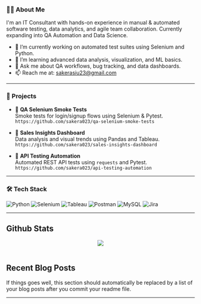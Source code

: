 
### 👩‍💻 About Me

I'm an IT Consultant with hands-on experience in manual & automated software testing, data analytics, and agile team collaboration. Currently expanding into QA Automation and Data Science.

- 🔭 I’m currently working on automated test suites using Selenium and Python.
- 🌱 I’m learning advanced data analysis, visualization, and ML basics.
- 💬 Ask me about QA workflows, bug tracking, and data dashboards.
- 📫 Reach me at: [sakerasiu23@gmail.com](mailto:sakerasiu23@gmail.com)

---

### 📘 Projects

- 🔹 **QA Selenium Smoke Tests**  
  Smoke tests for login/signup flows using Selenium & Pytest.  
  `https://github.com/sakera023/qa-selenium-smoke-tests`

- 🔹 **Sales Insights Dashboard**  
  Data analysis and visual trends using Pandas and Tableau.  
  `https://github.com/sakera023/sales-insights-dashboard`

- 🔹 **API Testing Automation**  
  Automated REST API tests using `requests` and Pytest.  
  `https://github.com/sakera023/api-testing-automation`

---

### 🛠 Tech Stack

![Python](https://img.shields.io/badge/Python-3776AB?style=for-the-badge&logo=python&logoColor=white)
![Selenium](https://img.shields.io/badge/Selenium-43B02A?style=for-the-badge&logo=selenium&logoColor=white)
![Tableau](https://img.shields.io/badge/Tableau-E97627?style=for-the-badge&logo=tableau&logoColor=white)
![Postman](https://img.shields.io/badge/Postman-FF6C37?style=for-the-badge&logo=postman&logoColor=white)
![MySQL](https://img.shields.io/badge/MySQL-4479A1?style=for-the-badge&logo=mysql&logoColor=white)
![Jira](https://img.shields.io/badge/Jira-0052CC?style=for-the-badge&logo=jira&logoColor=white)

---



## Github Stats  
<div align="center"><img src="https://github-readme-stats.vercel.app/api?username=rishavanand&show_icons=true&count_private=true&hide_border=true" align="center" /></div>  

<br/>  


## Recent Blog Posts  
<!-- BLOG-POST-LIST:START -->  
If things goes well, this section should automatically be replaced by a list of your blog posts after you commit your readme file. 
<!-- BLOG-POST-LIST:END -->  


----
